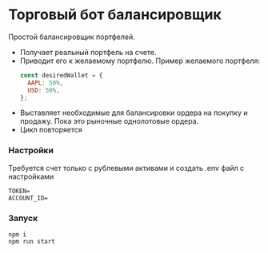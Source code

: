 

# Торговый бот балансировщик
Простой балансировщик портфелей.
- Получает реальный портфель на счете.
- Приводит его к желаемому портфелю.
    Пример желаемого портфеля:
    ```js
    const desiredWallet = {
      AAPL: 50%,
      USD: 50%,
    };
    ```
- Выставляет необходимые для балансировки ордера на покупку и продажу. Пока это рыночные однолотовые ордера.
- Цикл повторяется
### Настройки
Требуется счет только с рублевыми активами и создать .env файл с настройками
```
TOKEN=
ACCOUNT_ID=
```
### Запуск
```
npm i
npm run start
```
